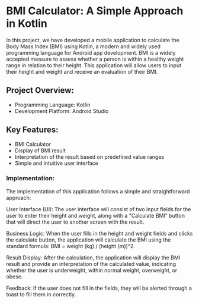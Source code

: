 # BMI Calculator: A Simple Approach in Kotlin

In this project, we have developed a mobile application to calculate the Body Mass Index (BMI) using Kotlin, a modern and widely used programming language for Android app development. BMI is a widely accepted measure to assess whether a person is within a healthy weight range in relation to their height. This application will allow users to input their height and weight and receive an evaluation of their BMI.

## Project Overview:
* Programming Language: Kotlin
* Development Platform: Android Studio

## Key Features:
* BMI Calculator
* Display of BMI result
* Interpretation of the result based on predefined value ranges
* Simple and intuitive user interface

### Implementation:
The implementation of this application follows a simple and straightforward approach:

User Interface (UI): The user interface will consist of two input fields for the user to enter their height and weight, along with a "Calculate BMI" button that will direct the user to another screen with the result.

Business Logic: When the user fills in the height and weight fields and clicks the calculate button, the application will calculate the BMI using the standard formula: BMI = weight (kg) / (height (m))^2.

Result Display: After the calculation, the application will display the BMI result and provide an interpretation of the calculated value, indicating whether the user is underweight, within normal weight, overweight, or obese.

Feedback: If the user does not fill in the fields, they will be alerted through a toast to fill them in correctly.

